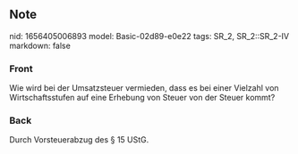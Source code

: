 ## Note
nid: 1656405006893
model: Basic-02d89-e0e22
tags: SR_2, SR_2::SR_2-IV
markdown: false

### Front
Wie wird bei der Umsatzsteuer vermieden, dass es bei einer Vielzahl von Wirtschaftsstufen auf eine Erhebung von Steuer von der Steuer kommt?

### Back
Durch Vorsteuerabzug des § 15 UStG.
